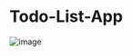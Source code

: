 # Todo-List-App
![image](https://user-images.githubusercontent.com/77002111/190657849-e8ff898b-1b66-4f78-a32f-0c11ad147e13.png)
